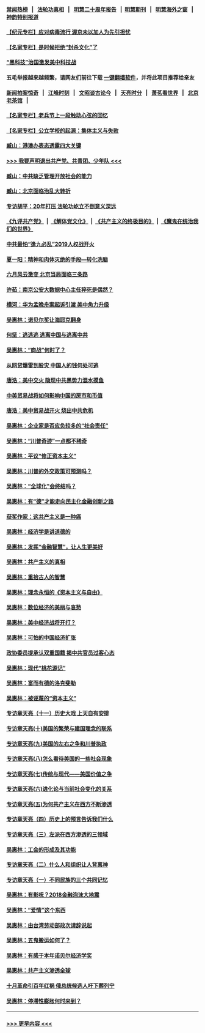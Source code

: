 #### [禁闻热榜](热点新闻.md?=0)  &nbsp;&nbsp;|&nbsp;&nbsp; [法轮功真相](https://github.com/gfw-breaker/truth/blob/master/README.md?=0) &nbsp;&nbsp;|&nbsp;&nbsp; [明慧二十周年报告](https://github.com/gfw-breaker/mh-reports/blob/master/README.md?=0) &nbsp;&nbsp;|&nbsp;&nbsp;[明慧期刊](https://github.com/gfw-breaker/mh-qikan) &nbsp;&nbsp;|&nbsp;&nbsp; [明慧海外之窗](https://github.com/gfw-breaker/mh-news/blob/master/README.md?=0) &nbsp;&nbsp;|&nbsp;&nbsp; [神韵特别报道](https://github.com/gfw-breaker/mh-news/blob/master/shenyun.md?=0)
#### [【纪元专栏】应对病毒流行 渥京未以加人为先引担忧](../pages/nsc423/n11875714.md?t=03092303) 
#### [【名家专栏】是时候拒绝“封杀文化”了](../pages/nsc423/n11814093.md?t=03092303) 
#### [“黑科技”治国激发美中科技战](../pages/nsc423/n11638056.md?t=03092303) 
#### 五毛举报越来越频繁，请网友们前往下载 [一键翻墙软件](https://github.com/gfw-breaker/ssr-accounts)，并将此项目推荐给亲友
#### [新闻拍案惊奇](https://github.com/gfw-breaker/banned-news/blob/master/pages/link4.md) &nbsp;&nbsp;|&nbsp;&nbsp; [江峰时刻](https://github.com/gfw-breaker/banned-news/blob/master/pages/link4.md) &nbsp;&nbsp;|&nbsp;&nbsp; [文昭谈古论今](https://github.com/gfw-breaker/banned-news/blob/master/pages/link4.md) &nbsp;&nbsp;|&nbsp;&nbsp; [天亮时分](https://github.com/gfw-breaker/banned-news/blob/master/pages/link4.md) &nbsp;&nbsp;|&nbsp;&nbsp; [萧茗看世界](https://github.com/gfw-breaker/banned-news/blob/master/pages/link4.md) &nbsp;&nbsp;|&nbsp;&nbsp; [北京老茶馆](https://github.com/gfw-breaker/banned-news/blob/master/pages/link4.md) &nbsp;&nbsp;|&nbsp;&nbsp; 
#### [【名家专栏】老兵节上一段触动心弦的回忆](../pages/nsc423/n11646016.md?t=03092303) 
#### [【名家专栏】公立学校的起源：集体主义与失败](../pages/nsc423/n11601833.md?t=03092303) 
#### [臧山：港澳办表态透露四大关键](../pages/nsc423/n11421628.md?t=03092303) 
#### [>>> 我要声明退出共产党、共青团、少年队 <<<](https://github.com/begood0513/goodnews/blob/master/quit/letter.md) 
#### [臧山：中共缺乏管理开放社会的能力](../pages/nsc423/n11407457.md?t=03092303) 
#### [臧山：北京面临治乱大转折](../pages/nsc423/n11406895.md?t=03092303) 
#### [专访胡平：20年打压 法轮功屹立不倒意义深远](../pages/nsc423/n11398800.md?t=03092303) 
#### [《九评共产党》](https://github.com/begood0513/9ping.md/blob/master/README.md) &nbsp;|&nbsp; [《解体党文化》](../../../../jtdwh.md/blob/master/README.md)  &nbsp;|&nbsp; [《共产主义的终极目的》](../../../../gczydzjmd.md/blob/master/README.md) &nbsp;|&nbsp; [《魔鬼在统治我们的世界》](../../../../mgztzwmdsj.md/blob/master/README.md) 
#### [中共最怕“逢九必乱”2019人权战开火](../pages/nsc423/n11385248.md?t=03092303) 
#### [夏一阳：精神和肉体灭绝的手段—转化洗脑](../pages/nsc423/n11368250.md?t=03092303) 
#### [六月风云激变 北京当局面临三条路](../pages/nsc423/n11313668.md?t=03092303) 
#### [许茹：南京公安大数据中心主任猝死是偶然？](../pages/nsc423/n11064744.md?t=03092303) 
#### [横河：华为孟晚舟案起诉引渡 美中角力升级](../pages/nsc423/n11027230.md?t=03092303) 
#### [吴惠林：诺贝尔奖让海耶克翻身](../pages/nsc423/n10890049.md?t=03092303) 
#### [何坚：逃逃逃 逃离中国与逃离中共](../pages/nsc423/n10592891.md?t=03092303) 
#### [吴惠林：“商战”何时了？](../pages/nsc423/n10573558.md?t=03092303) 
#### [从网贷爆雷到股灾 中国人的钱何处可逃](../pages/nsc423/n10572800.md?t=03092303) 
#### [唐浩：美中交火 隐现中共黑势力混水摸鱼](../pages/nsc423/n10544040.md?t=03092303) 
#### [中美贸易战将如何影响中国的房市和币值](../pages/nsc423/n10543697.md?t=03092303) 
#### [唐浩：美中贸易战开火 烧出中共危机](../pages/nsc423/n10540126.md?t=03092303) 
#### [吴惠林：企业家是否应负较多的“社会责任”](../pages/nsc423/n10535022.md?t=03092303) 
#### [吴惠林：“川普奇迹”一点都不稀奇](../pages/nsc423/n10512808.md?t=03092303) 
#### [吴惠林：平议“修正资本主义”](../pages/nsc423/n10495724.md?t=03092303) 
#### [吴惠林：川普的外交政策可预测吗？](../pages/nsc423/n10462387.md?t=03092303) 
#### [吴惠林：“全球化”会终结吗？](../pages/nsc423/n10452838.md?t=03092303) 
#### [吴惠林：有“德”才能走向民主化金融创新之路](../pages/nsc423/n10432292.md?t=03092303) 
#### [获奖作家：这共产主义是一种癌](../pages/nsc423/n10431541.md?t=03092303) 
#### [吴惠林：经济学是讲道德的](../pages/nsc423/n10398014.md?t=03092303) 
#### [吴惠林：发挥“金融智慧”，让人生更美好](../pages/nsc423/n10375019.md?t=03092303) 
#### [吴惠林：共产主义的真相](../pages/nsc423/n10351394.md?t=03092303) 
#### [吴惠林：重拾古人的智慧](../pages/nsc423/n10337691.md?t=03092303) 
#### [吴惠林：理念永恒的《资本主义与自由》](../pages/nsc423/n10316274.md?t=03092303) 
#### [吴惠林：数位经济的美丽与哀愁](../pages/nsc423/n10292946.md?t=03092303) 
#### [吴惠林：美中经济战将开打？](../pages/nsc423/n10258825.md?t=03092303) 
#### [吴惠林：可怕的中国经济扩张](../pages/nsc423/n10219147.md?t=03092303) 
#### [政协委员提承认双重国籍 揭中共官员过客心态](../pages/nsc423/n10208809.md?t=03092303) 
#### [吴惠林：现代“桃花源记”](../pages/nsc423/n10185234.md?t=03092303) 
#### [吴惠林：富而有德的洛克斐勒](../pages/nsc423/n10142264.md?t=03092303) 
#### [吴惠林：被诬蔑的“资本主义”](../pages/nsc423/n10124816.md?t=03092303) 
#### [专访章天亮（十一）历史大戏 上天自有安排](../pages/nsc423/n10094905.md?t=03092303) 
#### [专访章天亮(十)美国的繁荣与建国理念的联系](../pages/nsc423/n10094899.md?t=03092303) 
#### [专访章天亮(九)美国的左右之争和川普执政](../pages/nsc423/n10094889.md?t=03092303) 
#### [专访章天亮(八)怎么看待美国的一些社会现象](../pages/nsc423/n10094857.md?t=03092303) 
#### [专访章天亮(七)传统与现代——美国价值之争](../pages/nsc423/n10093140.md?t=03092303) 
#### [专访章天亮(六)进化论与当前社会变化的关系](../pages/nsc423/n10092036.md?t=03092303) 
#### [专访章天亮(五)为何共产主义在西方不断渗透](../pages/nsc423/n10083620.md?t=03092303) 
#### [专访章天亮（四）历史上的预言告诉我们什么](../pages/nsc423/n10083606.md?t=03092303) 
#### [专访章天亮（三）左派在西方渗透的三领域](../pages/nsc423/n10081115.md?t=03092303) 
#### [吴惠林：工会的形成及其功能](../pages/nsc423/n10080633.md?t=03092303) 
#### [专访章天亮（二）什么人和组织让人背离神](../pages/nsc423/n10076637.md?t=03092303) 
#### [专访章天亮（一）不同民族的三个共同记忆](../pages/nsc423/n10074188.md?t=03092303) 
#### [吴惠林：有影呒？2018金融泡沫大地震](../pages/nsc423/n10040534.md?t=03092303) 
#### [吴惠林：“爱情”这个东西](../pages/nsc423/n10019423.md?t=03092303) 
#### [吴惠林：由台湾劳动部政次请辞说起](../pages/nsc423/n9979679.md?t=03092303) 
#### [吴惠林：五鬼搬运如何了？](../pages/nsc423/n9925338.md?t=03092303) 
#### [吴惠林：有感于本年诺贝尔经济学奖](../pages/nsc423/n9871883.md?t=03092303) 
#### [吴惠林：共产主义渗透全球](../pages/nsc423/n9812748.md?t=03092303) 
#### [十月革命引百年红祸 俄总统候选人吁下葬列宁](../pages/nsc423/n9810182.md?t=03092303) 
#### [吴惠林：停滞性膨胀何时来到？](../pages/nsc423/n9764136.md?t=03092303) 

----
#### [ >>> 更早内容 <<< ](../indexes/nsc423-earlier.md)
